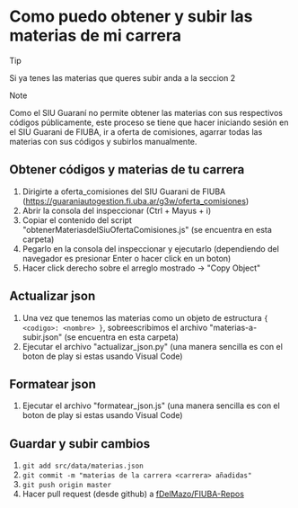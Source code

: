 # Como puedo obtener y subir las materias de mi carrera

> [!TIP]
> Si ya tenes las materias que queres subir anda a la seccion 2

> [!NOTE]
> Como el SIU Guaraní no permite obtener las materias con sus respectivos códigos públicamente, este proceso se tiene que hacer iniciando sesión en el SIU Guarani de FIUBA, ir a oferta de comisiones, agarrar todas las materias con sus códigos y subirlos manualmente.

## Obtener códigos y materias de tu carrera

1. Dirigirte a oferta_comisiones del SIU Guarani de FIUBA (https://guaraniautogestion.fi.uba.ar/g3w/oferta_comisiones)
2. Abrir la consola del inspeccionar (Ctrl + Mayus + i)
3. Copiar el contenido del script "obtenerMateriasdelSiuOfertaComisiones.js" (se encuentra en esta carpeta)
4. Pegarlo en la consola del inspeccionar y ejecutarlo (dependiendo del navegador es presionar Enter o hacer click en un boton)
5. Hacer click derecho sobre el arreglo mostrado -> "Copy Object"

## Actualizar json

1. Una vez que tenemos las materias como un objeto de estructura `{ <codigo>: <nombre> }`, sobreescribimos el archivo "materias-a-subir.json" (se encuentra en esta carpeta)
2. Ejecutar el archivo "actualizar_json.py" (una manera sencilla es con el boton de play si estas usando Visual Code)

## Formatear json

1. Ejecutar el archivo "formatear_json.js" (una manera sencilla es con el boton de play si estas usando Visual Code)

## Guardar y subir cambios

1. `git add src/data/materias.json`
2. `git commit -m "materias de la carrera <carrera> añadidas"`
3. `git push origin master`
4. Hacer pull request (desde github) a [fDelMazo/FIUBA-Repos](https://github.com/FdelMazo/FIUBA-Repos)
